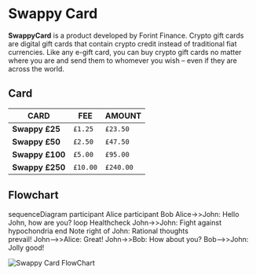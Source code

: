 # Swappy Card

**SwappyCard** is a product developed by Forint Finance.
Crypto gift cards are digital gift cards that contain crypto credit instead of traditional fiat currencies. Like any e-gift card, you can buy crypto gift cards no matter where you are and send them to whomever you wish – even if they are across the world.

## Card
|CARD            |FEE                            |AMOUNT                       |
|----------------|-------------------------------|-----------------------------|
|**Swappy £25**  |`£1.25`                        |`£23.50`                     |
|**Swappy £50**  |`£2.50`                        |`£47.50`                     |
|**Swappy £100** |`£5.00`                        |`£95.00`                     |
|**Swappy £250** |`£10.00`                       |`£240.00`                    |

## Flowchart

sequenceDiagram
    participant Alice
    participant Bob
    Alice->>John: Hello John, how are you?
    loop Healthcheck
        John->>John: Fight against hypochondria
    end
    Note right of John: Rational thoughts <br/>prevail!
    John-->>Alice: Great!
    John->>Bob: How about you?
    Bob-->>John: Jolly good!
    
![Swappy Card FlowChart](https://images.pexels.com/photos/14111149/pexels-photo-14111149.png)



